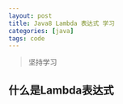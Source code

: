 ```yaml
---
layout: post
title: Java8 Lambda 表达式 学习
categories: [java]
tags: code
---
```


> 坚持学习

## 什么是Lambda表达式
